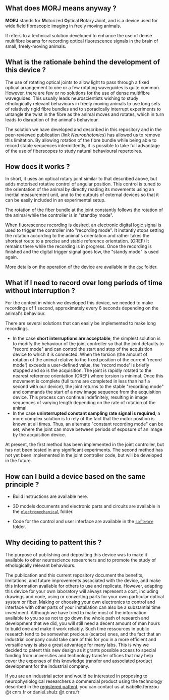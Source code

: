 ## What does MORJ means anyway ?     

**MORJ** stands for **M**otorized **O**ptical **R**otary **J**oint, and is a device used for wide field fibroscopic imaging in freely moving animals.

It refers to a technical solution developed to enhance the use of dense multifibre beams for recording optical fluorescence signals in the brain of small, freely-moving animals. 

## What is the rationale behind the development of this device ?

The use of rotating optical joints to allow light to pass through a fixed optical arrangement to one or a few rotating waveguides is quite common. However, there are few or no solutions for the use of dense multifibre waveguides. This usually leads neuroscientists wishing to study ethologically relevant behaviours in freely moving animals to use long sets of relatively rigid fibre bundles and to sporadically interrupt experiments to untangle the twist in the fibre as the animal moves and rotates, which in turn leads to disruption of the animal's behaviour.

The solution we have developed and described in this repository and in the peer-reviewed publication (*link Neurophotonics*) has allowed us to remove this limitation. By allowing rotation of the fibre bundle while being able to record stable sequences intermittently, it is possible to take full advantage of the use of fiberscopes to study natural behavioural repertoires.

## How does it works ?

In short, it uses an optical rotary joint similar to that described above, but adds motorised rotative control of angular position. This control is tuned to the orientation of the animal by directly reading its movements using an inertial measurement unit, and to the outputs of external devices so that it can be easily included in an experimental setup.

The rotation of the fiber bundle at the joint constantly follows the rotation of the animal while the controller is in "standby mode".

When fluorescence recording is desired, an electronic digital logic signal is used to trigger the controller into "recording mode". It instantly stops setting the rotation according to the animal's orientation and rather takes the shortest route to a precise and stable reference orientation. (OREF) It remains there while the recording is in progress. Once the recording is finished and the digital trigger signal goes low, the "standy mode" is used again.

More details on the operation of the device are available in the [`doc`](./doc) folder.

## What if I need to record over long periods of time without interruption ?

For the context in which we developed this device, we needed to make recordings of 1 second, approximately every 6 seconds depending on the animal's behaviour.

There are several solutions that can easily be implemented to make long recordings.

- In the case **short interruptions are acceptable**,  the simplest solution is to modify the behaviour of the joint controller so that the joint defaults to "record mode" and can control the start and stop of the acquisition device to which it is connected. When the torsion (the amount of rotation of the animal relative to the fixed position of the current 'record mode') exceeds a user-defined value, the 'record mode' is briefly stopped and so is the acquisition. The joint is rapidly rotated to the nearest reference orientation (OREF) where torsion is minimal. Once this movement is complete (full turns are completed in less than half a second with our device), the joint returns to the stable "recording mode" and commands the start of a new image sequence from the acquisition device. This process can continue indefinitely, resulting in image sequences of varying length depending on the rate of rotation of the animal.
- In the case **uninterrupted constant sampling rate signal is required**, a more complex solution is to rely of the fact that the motor position is known at all times. Thus, an alternate "constant recording mode" can be set, where the joint can move between periods of exposure of an image by the acquisition device.

At present, the first method has been implemented in the joint controller, but has not been tested in any significant experiments. The second method has not yet been implemented in the joint controller code, but will be developed in the future. 

## How can I build a device based on the same principle ?

- Build instructions are available here.

- 3D models documents and electronic parts and circuits are available in the [`electromechanical`](./electromechanical) folder.

- Code for the control and user interface are available in the [`software`](./software) folder.

## Why deciding to pattent this ?

The purpose of publishing and depositing this device was to make it available to other neuroscience researchers and to promote the study of ethologically relevant behaviours.

The publication and this current repository document the benefits, limitations, and future improvements associated with the device, and make this information available for others to use and replicate. However, adapting this device for your own laboratory will always represent a cost, including drawings and code, using or converting parts for your own particular optical system or fiber. Making or choosing your own electronics to control and interface with other parts of your installation can also be a substantial time investment. Although we have tried to make most of the information available to you so as not to go down the whole path of research and development that we did, you will still need a decent amount of man hours to build one and make it work reliably. Such time ressources in public research tend to be somewhat precious (scarce) ones, and the fact that an industrial company could take care of this for you in a more efficient and versatile way is also a great advantage for many labs. This is why we decided to patent this new design as it grants possible access to special funding from universities and technology transfer offices that may help cover the expenses of this knowledge transfer and associated product development for the industrial company.

If you are an industrial actor and would be interested in proposing to neurophysiological researchers a commercial product using the technology described in the [registered pattent](https://data.inpi.fr/brevets/FR3121999), you can contact us at isabelle.ferezou @t cnrs.fr or daniel.shulz @t cnrs.fr 
